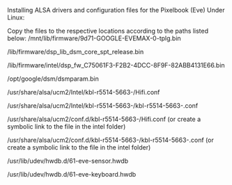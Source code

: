 Installing ALSA drivers and configuration files for the Pixelbook (Eve) Under Linux:

Copy the files to the respective locations according to the paths listed below:
/mnt/lib/firmware/9d71-GOOGLE-EVEMAX-0-tplg.bin

/lib/firmware/dsp_lib_dsm_core_spt_release.bin

/lib/firmware/intel/dsp_fw_C75061F3-F2B2-4DCC-8F9F-82ABB4131E66.bin

/opt/google/dsm/dsmparam.bin

/usr/share/alsa/ucm2/Intel/kbl-r5514-5663-/Hifi.conf

/usr/share/alsa/ucm2/Intel/kbl-r5514-5663-/kbl-r5514-5663-.conf

/usr/share/alsa/ucm2/conf.d/kbl-r5514-5663-/Hifi.conf (or create a symbolic link to the file in the intel folder)

/usr/share/alsa/ucm2/conf.d/kbl-r5514-5663-/kbl-r5514-5663-.conf (or create a symbolic link to the file in the intel folder)

/usr/lib/udev/hwdb.d/61-eve-sensor.hwdb

/usr/lib/udev/hwdb.d/61-eve-keyboard.hwdb
